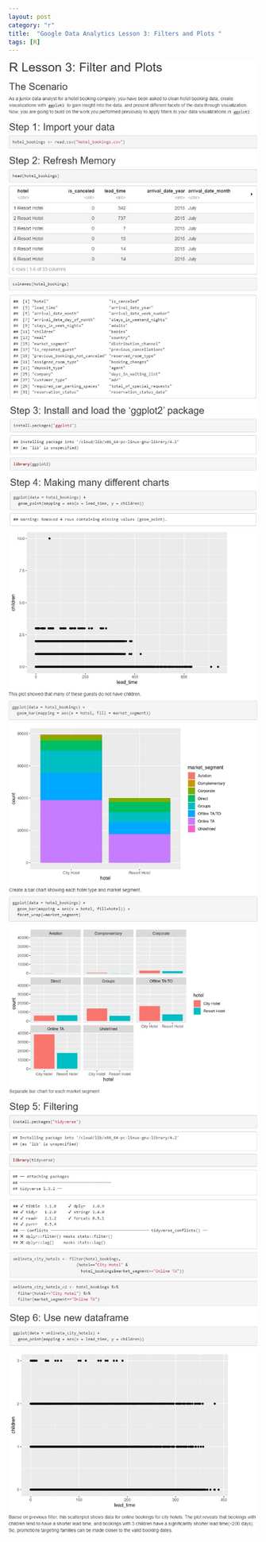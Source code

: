 ```yaml
---
layout: post
category: "r"
title:  "Google Data Analytics Lesson 3: Filters and Plots "
tags: [R]
---
```



<img src="https://raw.githubusercontent.com/MoonBrillante/moonbrillante.github.io/master/my_picture/filter001.JPG">
<img src="https://raw.githubusercontent.com/MoonBrillante/moonbrillante.github.io/master/my_picture/filter002.JPG">
<img src="https://raw.githubusercontent.com/MoonBrillante/moonbrillante.github.io/master/my_picture/filter003.JPG" >
<img src="https://raw.githubusercontent.com/MoonBrillante/moonbrillante.github.io/master/my_picture/filter004.JPG">
<img src="https://raw.githubusercontent.com/MoonBrillante/moonbrillante.github.io/master/my_picture/filter005.JPG">
<img src="https://raw.githubusercontent.com/MoonBrillante/moonbrillante.github.io/master/my_picture/filter006.JPG" >
<img src="https://raw.githubusercontent.com/MoonBrillante/moonbrillante.github.io/master/my_picture/filter007.JPG">

